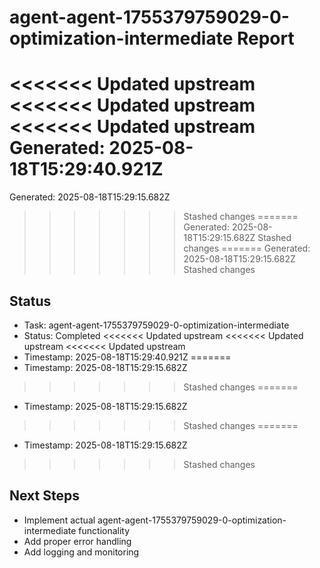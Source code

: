 # agent-agent-1755379759029-0-optimization-intermediate Report

<<<<<<< Updated upstream
<<<<<<< Updated upstream
<<<<<<< Updated upstream
Generated: 2025-08-18T15:29:40.921Z
=======
Generated: 2025-08-18T15:29:15.682Z
>>>>>>> Stashed changes
=======
Generated: 2025-08-18T15:29:15.682Z
>>>>>>> Stashed changes
=======
Generated: 2025-08-18T15:29:15.682Z
>>>>>>> Stashed changes

## Status
- Task: agent-agent-1755379759029-0-optimization-intermediate
- Status: Completed
<<<<<<< Updated upstream
<<<<<<< Updated upstream
<<<<<<< Updated upstream
- Timestamp: 2025-08-18T15:29:40.921Z
=======
- Timestamp: 2025-08-18T15:29:15.682Z
>>>>>>> Stashed changes
=======
- Timestamp: 2025-08-18T15:29:15.682Z
>>>>>>> Stashed changes
=======
- Timestamp: 2025-08-18T15:29:15.682Z
>>>>>>> Stashed changes

## Next Steps
- Implement actual agent-agent-1755379759029-0-optimization-intermediate functionality
- Add proper error handling
- Add logging and monitoring
